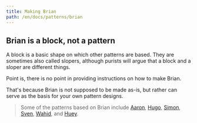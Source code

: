 ```yaml
---
title: Making Brian
path: /en/docs/patterns/brian
---
```


## Brian is a block, not a pattern

A block is a basic shape on which other patterns are based.
They are sometimes also called slopers, although purists will argue that a block and a sloper are different things.

Point is, there is no point in providing instructions on how to make Brian.

That's because Brian is not supposed to be made as-is, but rather can serve as the basis for your own pattern designs.

> Some of the patterns based on Brian include 
> [Aaron](/patterns/aaron),
> [Hugo](/patterns/hugo),
> [Simon](/patterns/simon),
> [Sven](/patterns/sven),
> [Wahid](/patterns/wahid),
> and
> [Huey](/patterns/huey).
